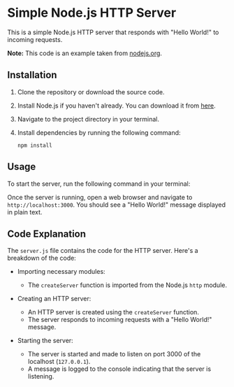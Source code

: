 # Simple Node.js HTTP Server

This is a simple Node.js HTTP server that responds with "Hello World!" to incoming requests.

**Note:** This code is an example taken from [nodejs.org](https://nodejs.org/).

## Installation

1. Clone the repository or download the source code.

2. Install Node.js if you haven't already. You can download it from [here](https://nodejs.org/).

3. Navigate to the project directory in your terminal.

4. Install dependencies by running the following command:

    ```
    npm install
    ```

## Usage

To start the server, run the following command in your terminal:


Once the server is running, open a web browser and navigate to `http://localhost:3000`. You should see a "Hello World!" message displayed in plain text.

## Code Explanation

The `server.js` file contains the code for the HTTP server. Here's a breakdown of the code:

- Importing necessary modules:
  - The `createServer` function is imported from the Node.js `http` module.

- Creating an HTTP server:
  - An HTTP server is created using the `createServer` function. 
  - The server responds to incoming requests with a "Hello World!" message.

- Starting the server:
  - The server is started and made to listen on port 3000 of the localhost (`127.0.0.1`).
  - A message is logged to the console indicating that the server is listening.

